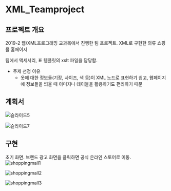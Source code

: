 # XML_Teamproject

## 프로젝트 개요
2019-2 웹/XML프로그래밍 교과목에서 진행한 팀 프로젝트. XML로 구현한 의류 쇼핑몰 홈페이지

팀에서 액세서리, 표 템플릿의 xslt 파일을 담당함.

* 주제 선정 이유
  * 옷에 대한 정보들(기장, 사이즈, 색 등)이 XML 노드로 표현하기 쉽고, 웹페이지에 정보들을 띄울 때 이미지나 테이블을 활용하기도 편리하기 때문

## 계획서

![슬라이드5](https://user-images.githubusercontent.com/69028945/138361017-e4737f76-af02-4f02-b227-74d312606b6c.JPG)

![슬라이드7](https://user-images.githubusercontent.com/69028945/138361043-f18733af-c8b8-4cfa-9cc4-86a2088d3ddc.JPG)


## 구현

초기 화면. 브랜드 광고 화면을 클릭하면 공식 온라인 스토어로 이동. 
![shoppingmall1](https://user-images.githubusercontent.com/69028945/138362150-0e944660-0efd-41e3-b6c2-c485e335e960.PNG)

![shoppingmall2](https://user-images.githubusercontent.com/69028945/138362157-5ab13888-12fa-4aa9-860b-b6fea4527d1f.PNG)

![shoppingmall3](https://user-images.githubusercontent.com/69028945/138362158-5d042a65-7944-4165-8298-bacec31c449f.PNG)



